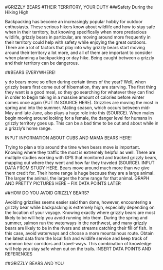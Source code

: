 #GRIZZLY BEARS
#THEIR TERRITORY, YOUR DUTY
###Safety During the Hiking High

Backpacking has become an increasingly popular hobby for outdoor enthusiasts. These serious hikers know about wildlife and how to stay safe when in their territory, but knowing specifically when more predacious wildlife, grizzly bears in particular, are moving around more frequently in their territory could help with safety while enjoying the great outdoors. There are a lot of factors that play into why grizzly bears start moving around their territory a lot more, and all of them are important to consider when planning a backpacking or day hike. Being caught between a grizzly and their territory can be dangerous. 

##BEARS EVERYWHERE!

y do bears move so often during certain times of the year? Well, when grizzly bears first come out of hibernation, they are starving. The first thing they want is a good meal, so they go searching for whatever they can find in order to begin taking in a massive amount of calories before winter comes once again (PUT IN SOURCE HERE). Grizzlies are moving the most in spring and into the summer. Mating season, which occurs between mid-May and late June, also plays a huge role into this (SOURCE). When males begin moving around looking for a female, the danger level for humans in grizzly territory goes up. This can be a bad time to be out and about while in a grizzly’s home range. 

INPUT INFORMATION ABOUT CUBS AND MAMA BEARS HERE! 

Trying to plan a trip around the time when bears move is important. Knowing where they traffic the most is extremely helpful as well. There are multiple studies working with GPS that monitored and tracked grizzly bears, mapping out where they went and how far they traveled (SOURCE). INPUT DATA FROM STUDY HERE. Bears move around much more than we give them credit for. Their home range is huge because they are a large animal. The larger the animal, the larger the home range for that animal. 
GRAPH AND PRETTY PICTURES HERE – FIX DATA POINTS LATER

##HOW DO YOU AVOID GRIZZLY BEARS?

Avoiding grizzlies seems easier said than done, however, encountering a grizzly bear while backpacking is extremely high, especially depending on the location of your voyage. Knowing exactly where grizzly bears are most likely to be will help you avoid running into them. During the spring and summer, salmon run the waterways in the northwest, and many grizzly bears are likely to be in the rivers and streams catching their fill of fish. In this case, avoid waterways and choose a more mountainous route. Obtain the latest data from the local fish and wildlife service and keep track of common bear corridors and travel-ways. This combination of knowledge will help you stay safe when out on the trails. INSERT DATA POINTS AND REFERENCES

##GRIZZLY BEARS AND YOU

